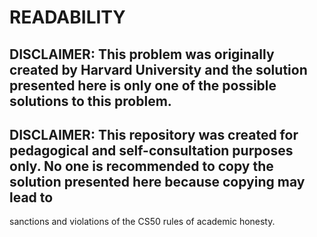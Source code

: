# READABILITY

## DISCLAIMER: This problem was originally created by Harvard University and the solution presented here is only one of the possible solutions to this problem.

## DISCLAIMER: This repository was created for pedagogical and self-consultation purposes only. No one is recommended to copy the solution presented here because copying may lead to
sanctions and violations of the CS50 rules of academic honesty.
